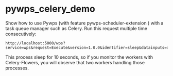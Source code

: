 # pywps_celery_demo
Show how to use Pywps (with feature pywps-scheduler-extension ) with a task queue manager such as Celery.
Run this request multiple time consecutively: 
```
http://localhost:5000/wps?service=wps&request=Execute&version=1.0.0&identifier=sleep&datainputs=delay=10&storeExecuteResponse=true&status=true
```
This process sleep for 10 seconds, so if you monitor the workers with Celery-Flowers, you will observe that two workers handling those processes.
